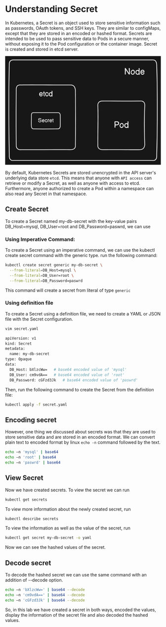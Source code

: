 # Understanding Secret
In Kubernetes, a Secret is an object used to store sensitive information such as passwords, OAuth tokens, and SSH keys. They are similar to configMaps, except that they are stored in an encoded or hashed format. Secrets are intended to be used to pass sensitive data to Pods in a secure manner, without exposing it to the Pod configuration or the container image. Secret is created and stored in etcd server.

![alt text](images/image-1.png)

By default, Kubernetes Secrets are stored unencrypted in the API server's underlying data store `etcd`. This means that anyone with `API access` can retrieve or modify a Secret, as well as anyone with access to etcd. Furthermore, anyone authorized to create a Pod within a namespace can also read any Secret in that namespace.

## Create Secret
To create a Secret named my-db-secret with the key-value pairs DB_Host=mysql, DB_User=root and DB_Password=paswrd, we can use

### Using Imperative Command:
To create a Secret using an imperative command, we can use the kubectl create secret command with the generic type. run the following command:
```sh
kubectl create secret generic my-db-secret \
  --from-literal=DB_Host=mysql \
  --from-literal=DB_User=root \
  --from-literal=DB_Password=paswrd
```
This command will create a secret from literal of type `generic`


### Using definition file
To create a Secret using a definition file, we need to create a YAML or JSON file with the Secret configuration.
```sh
vim secret.yaml
```
```sh
apiVersion: v1
kind: Secret
metadata:
  name: my-db-secret
type: Opaque
data:
  DB_Host: bXlzcWw=   # base64 encoded value of 'mysql'
  DB_User: cm9vdA==   # base64 encoded value of 'root'
  DB_Password: cGFzd3Jk   # base64 encoded value of 'paswrd'
```
Then, run the following command to create the Secret from the definition file:
```sh
kubectl apply -f secret.yaml
```

## Encoding secret
However, one thing we discussed about secrets was that they are used to store sensitive data and are stored in an encoded format. We can convert plain text to encoded format by linux `echo -n` command followed by the text.
```sh
echo –n 'mysql' | base64
echo –n 'root' | base64
echo –n 'paswrd' | base64
```
## View Secret
Now we have created secrets. To view the secret we can run
```sh
kubectl get secrets
```

To view more information about the newly created secret, run
```sh
kubectl describe secrets
```

To view the information as well as the value of the secret, run
```sh
kubectl get secret my-db-secret -o yaml
```

Now we can see the hashed values of the secret.

## Decode secret
To decode the hashed secret we can use the same command with an addition of --decode option.
```sh
echo –n 'bXlzcWw=' | base64 --decode
echo –n 'cm9vdA==' | base64 --decode
echo –n 'cGFzd3Jk' | base64 --decode
```
So, in this lab we have created a secret in both ways, encoded the values, display the information of the secret file and also decoded the hashed values.
